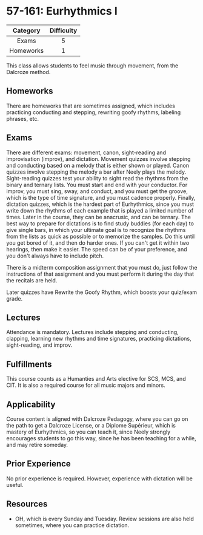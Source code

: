 # 57-161: Eurhythmics I

| Category | Difficulty |
|:-:       | :-:        |
| Exams    | 5          |
| Homeworks| 1          |

This class allows students to feel music through movement, from the Dalcroze method.

## Homeworks

There are homeworks that are sometimes assigned, which includes practicing conducting and stepping, rewriting goofy rhythms, labeling phrases, etc.

## Exams

There are different exams: movement, canon, sight-reading and improvisation (improv), and dictation. Movement quizzes involve stepping and conducting based on a melody that is either shown or played. Canon quizzes involve stepping the melody a bar after Neely plays the melody. Sight-reading quizzes test your ability to sight read the rhythms from the binary and ternary lists. You must start and end with your conductor. For improv, you must sing, sway, and conduct, and you must get the groove, which is the type of time signature, and you must cadence properly. Finally, dictation quizzes, which is the hardest part of Eurhythmics, since you must write down the rhythms of each example that is played a limited number of times. Later in the course, they can be anacrusic, and can be ternary. The best way to prepare for dictations is to find study buddies (for each day) to give single bars, in which your ultimate goal is to recognize the rhythms from the lists as quick as possible or to memorize the samples. Do this until you get bored of it, and then do harder ones. If you can't get it within two hearings, then make it easier. The speed can be of your preference, and you don't always have to include pitch.

There is a midterm composition assignment that you must do, just follow the instructions of that assignment and you must perform it during the day that the recitals are held.

Later quizzes have Rewrite the Goofy Rhythm, which boosts your quiz/exam grade.

## Lectures

Attendance is mandatory. Lectures include stepping and conducting, clapping, learning new rhythms and time signatures, practicing dictations, sight-reading, and improv.

## Fulfillments
 
This course counts as a Humanties and Arts elective for SCS, MCS, and CIT. It is also a required course for all music majors and minors.

## Applicability

Course content is aligned with Dalcroze Pedagogy, where you can go on the path to get a Dalcroze License, or a Diplome Supérieur, which is mastery of 
Eurhythmics, so you can teach it, since Neely strongly encourages students to go this way, since he has been teaching for a while, and may retire someday.

## Prior Experience

No prior experience is required. However, experience with dictation will be useful.

## Resources

- OH, which is every Sunday and Tuesday. Review sessions are also held sometimes, where you can practice dictation.

